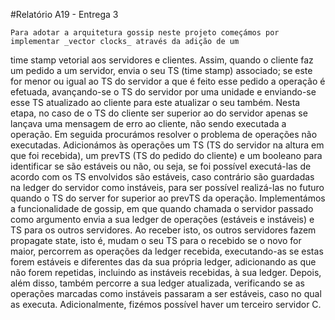 #Relatório A19 - Entrega 3

    Para adotar a arquitetura gossip neste projeto começámos por implementar _vector clocks_ através da adição de um
time stamp vetorial aos servidores e clientes. Assim, quando o cliente faz um pedido a um servidor, envia o seu
TS (time stamp) associado; se este for menor ou igual ao TS do servidor a que é feito esse pedido a operação é
efetuada, avançando-se o TS do servidor por uma unidade e enviando-se esse TS atualizado ao cliente para este
atualizar o seu também. Nesta etapa, no caso de o TS do cliente ser superior ao do servidor apenas se lançava uma mensagem 
de erro ao cliente, não sendo executada a operação.
    Em seguida procurámos resolver o problema de operações não executadas. Adicionámos às operações um TS (TS do servidor na 
altura em que foi recebida), um prevTS (TS do pedido do cliente) e um booleano para identificar se são estáveis ou 
não, ou seja, se foi possível executá-las de acordo com os TS envolvidos são estáveis, caso contrário são guardadas na ledger do 
servidor como instáveis, para ser possível realizá-las no futuro quando o TS do server for superior ao prevTS da operação.
    Implementámos a funcionalidade de gossip, em que quando chamada o servidor passado como argumento envia a sua ledger
de operações (estáveis e instáveis) e TS para os outros servidores. Ao receber isto, os outros servidores fazem propagate
state, isto é, mudam o seu TS para o recebido se o novo for maior, percorrem as operações da ledger recebida, executando-as
se estas forem estáveis e diferentes das da sua própria ledger, adicionando as que não forem repetidas, incluindo as
instáveis recebidas, à sua ledger. Depois, além disso, também percorre a sua ledger atualizada, verificando se as operações
marcadas como instáveis passaram a ser estáveis, caso no qual as executa.
    Adicionalmente, fizémos possível haver um terceiro servidor C.